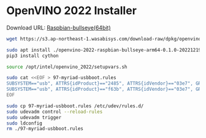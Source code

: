 # OpenVINO 2022 Installer

Download URL: [Raspbian-bullseye(64bit)](https://s3.ap-northeast-1.wasabisys.com/download-raw/dpkg/openvino/debian/bullseye/openvino-2022-raspbian-bullseye-arm64-0.1.0-20221219.deb)


```bash
wget https://s3.ap-northeast-1.wasabisys.com/download-raw/dpkg/openvino/debian/bullseye/openvino-2022-raspbian-bullseye-arm64-0.1.0-20221219.deb

sudo apt install ./openvino-2022-raspbian-bullseye-arm64-0.1.0-20221219.deb
pip3 install cython

source /opt/intel/openvino_2022/setupvars.sh

sudo cat <<EOF > 97-myriad-usbboot.rules
SUBSYSTEM=="usb", ATTRS{idProduct}=="2485", ATTRS{idVendor}=="03e7", GROUP="users", MODE="0666", ENV{ID_MM_DEVICE_IGNORE}="1"
SUBSYSTEM=="usb", ATTRS{idProduct}=="f63b", ATTRS{idVendor}=="03e7", GROUP="users", MODE="0666", ENV{ID_MM_DEVICE_IGNORE}="1"
EOF

sudo cp 97-myriad-usbboot.rules /etc/udev/rules.d/
sudo udevadm control --reload-rules
sudo udevadm trigger
sudo ldconfig
rm ./97-myriad-usbboot.rules
```

